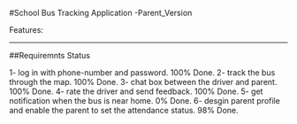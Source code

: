 #School Bus Tracking Application -Parent_Version

Features: 
----------------------------------------------------------- ----------
##Requiremnts						      Status 

1- log in with phone-number and password.		     100%  Done.
2- track the bus through the map.			     100%  Done.
3- chat box between the driver and parent.	             100%  Done.
4- rate the driver and send feedback.			     100%  Done.
5- get notification when the bus is near home.		       0%  Done.
6- desgin parent profile and enable the parent to set the
   attendance status.					     98%   Done.

